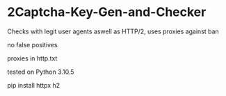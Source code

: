 # 2Captcha-Key-Gen-and-Checker
Checks with legit user agents aswell as HTTP/2, uses proxies against ban

no false positives

proxies in http.txt

tested on Python 3.10.5

pip install httpx h2
